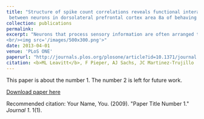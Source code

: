 ```yaml
---
title: "Structure of spike count correlations reveals functional interactions
 between neurons in dorsolateral prefrontal cortex area 8a of behaving primates"
collection: publications
permalink:
excerpt: "Neurons that process sensory information are often arranged topographically in the cortex. For example, neurons in visual cortex that fire in response to light at a given point in the visual field will lie adjacent on the cortical surface to neurons that respond to light at an adjacent point in the visual field. The connection strength between neurons within a given brain region typically follows this same pattern: neurons that have similar response preferences will be more strongly connected. While this relationship between connection strength, response similarity, and anatomical distance is well-established across different regions of sensory cortex, it is unclear whether it also exists in the prefrontal cortex (PFC). There are two causes for this ambiguity: First, the PFC integrates information from a variety of different sensory modalities and brain regions, and accordingly the response properties of PFC neurons are often much less intuitive and more challenging to characterize than those of neurons in sensory cortex. Second, there are very few studies examining connection strength between PFC neurons, likely because doing so requires a researcher to record from multiple neurons simultaneously, which is methodologically challenging. We leveraged the power of multielectrode arrays, which can record from many neurons simultaneously, to investigate functional connectivity between neurons in the PFC. We found that functional connectivity between PFC area 8a neurons depends on the physical distance between them and the relationship between their visuospatial tuning preferences, similar to what is observed in sensory cortex. <b>Our results support the notion that the relationship between anatomical distance, tuning, and connectivity strength appears to be a general property of cortex</b>.
<br/><img src='/images/500x300.png'>"
date: 2013-04-01
venue: 'PLoS ONE'
paperurl: "http://journals.plos.org/plosone/article?id=10.1371/journal.pone.0061503"
citation: <b>ML Leavitt</b>, F Pieper, AJ Sachs, JC Martinez-Trujillo
---
```

This paper is about the number 1. The number 2 is left for future work.

[Download paper here](http://academicpages.github.io/files/paper1.pdf)

Recommended citation: Your Name, You. (2009). "Paper Title Number 1." <i>Journal 1</i>. 1(1).
